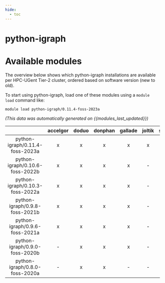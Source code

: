 ```yaml
---
hide:
  - toc
---
```


python-igraph
=============

# Available modules


The overview below shows which python-igraph installations are available per HPC-UGent Tier-2 cluster, ordered based on software version (new to old).

To start using python-igraph, load one of these modules using a `module load` command like:

```shell
module load python-igraph/0.11.4-foss-2023a
```

*(This data was automatically generated on {{modules_last_updated}})*  

| |accelgor|doduo|donphan|gallade|joltik|shinx|skitty|
| :---: | :---: | :---: | :---: | :---: | :---: | :---: | :---: |
|python-igraph/0.11.4-foss-2023a|x|x|x|x|x|x|x|
|python-igraph/0.10.6-foss-2022b|x|x|x|x|-|-|-|
|python-igraph/0.10.3-foss-2022a|x|x|x|x|-|x|-|
|python-igraph/0.9.8-foss-2021b|x|x|x|x|-|-|-|
|python-igraph/0.9.6-foss-2021a|x|x|x|x|-|-|-|
|python-igraph/0.9.0-foss-2020b|-|x|x|x|-|-|-|
|python-igraph/0.8.0-foss-2020a|-|x|x|-|-|-|-|
